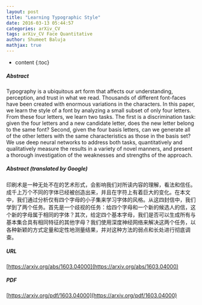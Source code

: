 ```yaml
---
layout: post
title: "Learning Typographic Style"
date: 2016-03-13 05:44:57
categories: arXiv_CV
tags: arXiv_CV Face Quantitative
author: Shumeet Baluja
mathjax: true
---
```


* content
{:toc}

##### Abstract
Typography is a ubiquitous art form that affects our understanding, perception, and trust in what we read. Thousands of different font-faces have been created with enormous variations in the characters. In this paper, we learn the style of a font by analyzing a small subset of only four letters. From these four letters, we learn two tasks. The first is a discrimination task: given the four letters and a new candidate letter, does the new letter belong to the same font? Second, given the four basis letters, can we generate all of the other letters with the same characteristics as those in the basis set? We use deep neural networks to address both tasks, quantitatively and qualitatively measure the results in a variety of novel manners, and present a thorough investigation of the weaknesses and strengths of the approach.

##### Abstract (translated by Google)
印刷术是一种无处不在的艺术形式，会影响我们对所读内容的理解，看法和信任。成千上万个不同的字体已经被创造出来，并且在字符上有着巨大的变化。在本文中，我们通过分析仅有四个字母的小子集来学习字体的风格。从这四封信中，我们学到了两个任务。首先是一个歧视的任务：给四个字母和一个新的候选人的信，这个新的字母属于相同的字体？其次，给定四个基本字母，我们是否可以生成所有与基本集合具有相同特征的其他字母？我们使用深度神经网络来解决这两个任务，以各种新颖的方式定量和定性地测量结果，并对这种方法的弱点和长处进行彻底调查。

##### URL
[https://arxiv.org/abs/1603.04000](https://arxiv.org/abs/1603.04000)

##### PDF
[https://arxiv.org/pdf/1603.04000](https://arxiv.org/pdf/1603.04000)

